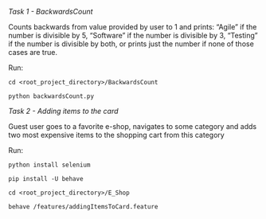 _Task 1 - BackwardsCount_

Counts backwards from value provided by user to 1 and prints: “Agile” if the number is divisible by 5, “Software” if the
number is divisible by 3, “Testing” if the number is divisible by both,
or prints just the number if none of those cases are true.

Run:

`cd <root_project_directory>/BackwardsCount`

`python backwardsCount.py`



_Task 2 - Adding items to the card_

Guest user goes to a favorite e-shop, navigates to some category and adds two
  most expensive items to the shopping cart from this category

Run:

`python install selenium`

`pip install -U behave`

`cd <root_project_directory>/E_Shop`

`behave /features/addingItemsToCard.feature`

